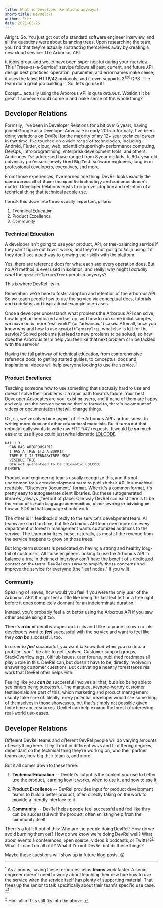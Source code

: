 ```yaml
---
title: What is Developer Relations anyways?
short-title: DevRel!?!
author: Fitz
date: 2021-05-26
---
```


Alright. So. You just got out of a standard software engineer interview, and all the questions were about balancing trees. Upon researching the team, you find that they're actually abstracting themselves away by creating a new cloud service: The Arborous API.

It looks great, and would have been super helpful during your interview. This "Trees-as-a-Service" service follows all past, current, and future API design best practices: operation, parameter, and error names make sense; it uses the latest HTTP/42 protocols; and it even supports 2<sup>128</sup> QPS. The team did a great job building it. So, let's go use it!

Except... actually using the Arborous API is quite _arduous_. Wouldn't it be great if someone could come in and make sense of this whole thing?

## Developer Relations

Formally, I've been in Developer Relations for a bit over 6 years, having joined Google as a Developer Advocate in early 2015. Informally, I've been doing variations on DevRel for the majority of my 12+ year technical career. In that time, I've touched on a wide range of technologies, including Android, Flutter, cloud, web, scientific/super/high-performance computing, DevOps, intro programming, enterprise development tools, and others. Audiences I've addressed have ranged from 8 year old kids, to 60+ year old university professors, newly hired Big Tech software engineers, long term professional developers, executives, and more.

From those experiences, I've learned one thing: DevRel looks exactly the same across all of them; the specific technology and audience doesn't matter. Developer Relations exists to improve adoption and retention of a technical thing that technical people use.

I break this down into three equally important, pillars:

1. Technical Education
2. Product Excellence
3. Community

### Technical Education

A developer isn't going to use your product, API, or tree-balancing service if they can't figure out how it works, and they're not going to _keep_ using it if they don't see a pathway to growing their skills with the platform.

Yes, there are reference docs for what each and every operation does. But no API method is ever used in isolation, and really: why might I _actually want_ the `growLeftTernaryTree` operation anyways?

This is where DevRel fits in.

Remember: we’re here to foster adoption and retention of the Arborous API. So we teach people how to use the service via conceptual docs, tutorials and codelabs, and inspirational example use-cases.

Once a developer understands what problems the Arborous API can solve, how to get authenticated and set up, and how to run some initial samples, we move on to more "real world" (or "advanced") cases. After all, once you know why and how to use `growLeftTernaryTree`, what else is left for the service? Solved problems just lead to new problems to be solved, so how does the Arborous team help you feel like that next problem can be tackled with the service?

Having the full pathway of technical education, from comprehensive reference docs, to getting started guides, to conceptual docs and inspirational videos will help everyone looking to use the service.<sup>[1](#1)</sup><a name="1-ret"></a>

### Product Excellence

Teaching someone how to use something that's actually hard to use and doesn't solve their problems is a rapid path towards failure. Your best Developer Advocates are your existing users, and if none of them are happy and only use the service because they're forced to, there's no amount of videos or documentation that will change things.

Ok, so, we've solved one aspect of The Arborous API's arduousness by writing more docs and other educational materials. But it turns out that nobody really wants to write raw HTTP/42 requests. It would be **so** much easier to use if you could just write idiomatic [LOLCODE](https://en.wikipedia.org/wiki/LOLCODE). 

```LOLCODE
HAI 1.3
  CAN HAS ARBOROUSAPI?
  I HAS A TREE ITZ A BUKKIT
  TREE R I IZ TERNARYTREE MKAY
  VISIBLE TREE
  BTW not guaranteed to be idiomatic LOLCODE
KTHXBYE
```

Product and engineering teams usually recognize this, and it's not uncommon for a core development team to publish their API in a machine readable, "Discovery Document," format. When it's a common format, it's pretty easy to autogenerate client libraries. But these autogenerated libraries _always _feel out of place. One way DevRel can exist here is to be the voice of certain language communities, either owning or advising on how an SDK in that language should work.

The other is in feedback directly to the service's development team. All teams are short on time, but the Arborous API team even more so: every department of forestry management wants customized additions to the service. The team prioritizes these, naturally, as most of the revenue from the service happens to grow on those trees.

But long-term success is predicated on having a strong and healthy long-tail of customers. All those engineers looking to use the Arborous API to balance a tree in their next interview don't have the benefit of a dedicated contact on the team. DevRel can serve to amplify those concerns and improve the service for everyone (the "leaf nodes," if you will).

### Community

Speaking of leaves, how would you feel if you were the only user of the Arborous API? It might feel a little like being the last leaf left on a tree right before it goes completely dormant for an indeterminate duration.

Instead, you'd probably feel a lot better using the Arborous API if you saw other people using it too.

There's **_a lot_** of detail wrapped up in this and I like to prune it down to this: developers want to **_feel_** successful with the service and want to feel like they **_can be_** successful, too.

In order to **_feel_** successful, you want to know that when you run into a problem, you'll be able to get it solved. Customer support groups, StackOverflow tags, GitHub issues, user forums, published roadmaps all play a role in this. DevRel can, but doesn't have to be, directly involved in answering customer questions. But cultivating a healthy forest takes real work that DevRel often helps with.

Feeling like you **_can be_** successful involves all that, but also being able to see others being successful. The marquee, keynote-worthy customer testimonials are part of this, which marketing and product management usually take care of. Ideally, every potential developer would see something of themselves in those showcases, but that's simply not possible given finite time and resources. DevRel can help expand the forest of interesting real-world use-cases.

## Developer Relations

Different DevRel teams and different DevRel people will do varying amounts of everything here. They'll do it in different ways and to differing degrees, dependant on the technical thing they're working on, who their partner teams are, how big their team is, and more.

But it all comes down to these three:

1. **Technical Education**
-- DevRel's output is the content you use to better use the product, learning how it works, when to use it, and how to use it.

2. **Product Excellence**
-- DevRel provides input for product development teams to build a better product, often directly taking on the work to provide a friendly interface to it.
  
3. **Community**
-- DevRel helps people feel successful and feel like they can be successful with the product, often enlisting help from the community itself.

There's a lot left out of this: Who are the people doing DevRel? How do we avoid burning them out? How do we know we're doing DevRel well? What about events & conferences, open source, videos & podcasts, or Twitter?<sup>[2](#2)</sup><a name="2-ret"></a> What if I can't do all of it? What if I'm not DevRel but do these things?

Maybe these questions will show up in future blog posts. 😜

---

<sup><a name="1">1</a></sup> As a bonus, having these resources helps **teams** work faster. A senior engineer doesn't need to worry about teaching their new hire how to use the service when the service itself has plenty of supporting material. That frees up the senior to talk specifically about their team's specific use case. [⏎](#1-ret)

<sup><a name="2">2</a></sup> Hint: all of this still fits into the above. [⏎](#2-ret)